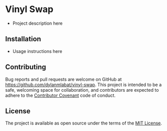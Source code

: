 # Vinyl Swap

 - Project description here

## Installation

 - Usage instructions here

## Contributing

Bug reports and pull requests are welcome on GitHub at https://github.com/dylanmlabat/vinyl-swap. This project is intended to be a safe, welcoming space for collaboration, and contributors are expected to adhere to the [Contributor Covenant](http://contributor-covenant.org) code of conduct.

## License

The project is available as open source under the terms of the [MIT License](https://opensource.org/licenses/MIT).
